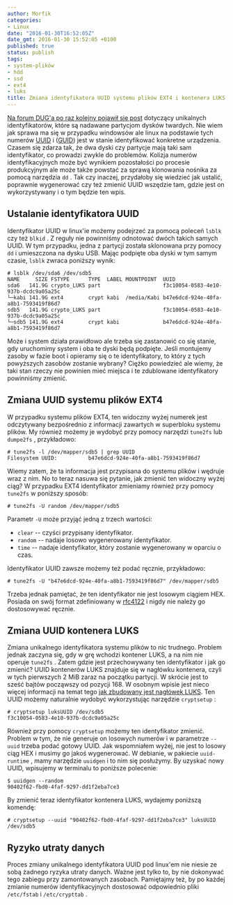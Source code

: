 ```yaml
---
author: Morfik
categories:
- Linux
date: "2016-01-30T16:52:05Z"
date_gmt: 2016-01-30 15:52:05 +0100
published: true
status: publish
tags:
- system-plików
- hdd
- ssd
- ext4
- luks
title: Zmiana identyfikatora UUID systemu plików EXT4 i kontenera LUKS
---
```


[Na forum DUG'a po raz kolejny pojawił się post][1] dotyczący unikalnych identyfikatorów, które są
nadawane partycjom dysków twardych. Nie wiem jak sprawa ma się w przypadku windowsów ale linux na
podstawie tych numerów [UUID][2] i ([GUID][3]) jest w stanie identyfikować konkretne urządzenia.
Czasem się zdarza tak, że dwa dyski czy partycje mają taki sam identyfikator, co prowadzi zwykle do
problemów. Kolizja numerów identyfikacyjnych może być wynikiem pozostałości po procesie
produkcyjnym ale może także powstać za sprawą klonowania nośnika za pomocą narzędzia `dd` . Tak czy
inaczej, przydałoby się wiedzieć jak ustalić, poprawnie wygenerować czy też zmienić UUID wszędzie
tam, gdzie jest on wykorzystywany i o tym będzie ten wpis.

<!--more-->
## Ustalanie identyfikatora UUID

Identyfikator UUID w linux'ie możemy podejrzeć za pomocą poleceń `lsblk` czy też `blkid` . Z reguły
nie powinniśmy odnotować dwóch takich samych UUID. W tym przypadku, jedna z partycji została
sklonowana przy pomocy `dd` i umieszczona na dysku USB. Mając podpięte oba dyski w tym samym czasie,
`lsblk` zwraca poniższy wynik:

    # lsblk /dev/sda6 /dev/sdb5
    NAME     SIZE FSTYPE      TYPE  LABEL MOUNTPOINT  UUID
    sda6   141.9G crypto_LUKS part                    f3c10054-0583-4e10-937b-dcdc9a05a25c
    └─kabi 141.9G ext4        crypt kabi  /media/Kabi b47e6dcd-924e-40fa-a8b1-7593419f86d7
    sdb5   141.9G crypto_LUKS part                    f3c10054-0583-4e10-937b-dcdc9a05a25c
    └─sdb5 141.9G ext4        crypt kabi              b47e6dcd-924e-40fa-a8b1-7593419f86d7

Może i system działa prawidłowo ale trzeba się zastanowić co się stanie, gdy uruchomimy system i oba
te dyski będą podpięte. Jeśli montujemy zasoby w fazie boot i opieramy się o te identyfikatory, to
który z tych powyższych zasobów zostanie wybrany? Ciężko powiedzieć ale wiemy, że taki stan rzeczy
nie powinien mieć miejsca i te zdublowane identyfikatory powinniśmy zmienić.

## Zmiana UUID systemu plików EXT4

W przypadku systemu plików EXT4, ten widoczny wyżej numerek jest odczytywany bezpośrednio z
informacji zawartych w superbloku systemu plików. My również możemy je wydobyć przy pomocy narzędzi
`tune2fs` lub `dumpe2fs` , przykładowo:

    # tune2fs -l /dev/mapper/sdb5 | grep UUID
    Filesystem UUID:          b47e6dcd-924e-40fa-a8b1-7593419f86d7

Wiemy zatem, że ta informacja jest przypisana do systemu plików i wędruje wraz z nim. No to teraz
nasuwa się pytanie, jak zmienić ten widoczny wyżej ciąg? W przypadku EXT4 identyfikator zmieniamy
również przy pomocy `tune2fs` w poniższy sposób:

    # tune2fs -U random /dev/mapper/sdb5

Parametr `-U` może przyjąć jedną z trzech wartości:

  - `clear` -- czyści przypisany identyfikator.
  - `random` -- nadaje losowo wygenerowany identyfikator.
  - `time` -- nadaje identyfikator, który zostanie wygenerowany w oparciu o czas.

Identyfikator UUID zawsze możemy też podać ręcznie, przykładowo:

    # tune2fs -U "b47e6dcd-924e-40fa-a8b1-7593419f86d7" /dev/mapper/sdb5

Trzeba jednak pamiętać, że ten identyfikator nie jest losowym ciągiem HEX. Posiada on swój format
zdefiniowany w [rfc4122][4] i nigdy nie należy go dostosowywać ręcznie.

## Zmiana UUID kontenera LUKS

Zmiana unikalnego identyfikatora systemu plików to nic trudnego. Problem jednak zaczyna się, gdy w
grę wchodzi kontener LUKS, a na nim nie operuje `tune2fs` . Zatem gdzie jest przechowywany ten
identyfikator i jak go zmienić? UUID kontenerów LUKS znajduje się w nagłówku kontenera, czyli w tych
pierwszych 2 MiB zaraz na początku partycji. W skrócie jest to sześć bajtów począwszy od pozycji
168. W osobnym wpisie jest nieco więcej informacji na temat tego [jak zbudowany jest nagłówek
LUKS][5]. Ten UUID możemy naturalnie wydobyć wykorzystując narzędzie `cryptsetup` :

    # cryptsetup luksUUID /dev/sdb5
    f3c10054-0583-4e10-937b-dcdc9a05a25c

Również przy pomocy `cryptsetup` możemy ten identyfikator zmienić. Problem w tym, że nie generuje on
losowych numerów i w parametrze `--uuid` trzeba podać gotowy UUID. Jak wspomniałem wyżej, nie jest
to losowy ciąg HEX i musimy go jakoś wygenerować. W debianie, w pakiecie `uuid-runtime` , mamy
narzędzie `uuidgen` i to nim się posłużymy. By uzyskać nowy UUID, wpisujemy w terminalu to poniższe
polecenie:

    $ uuidgen --random
    90402f62-fbd0-4faf-9297-dd1f2eba7ce3

By zmienić teraz identyfikator kontenera LUKS, wydajemy poniższą komendę:

    # cryptsetup --uuid "90402f62-fbd0-4faf-9297-dd1f2eba7ce3" luksUUID /dev/sdb5

## Ryzyko utraty danych

Proces zmiany unikalnego identyfikatora UUID pod linux'em nie niesie ze sobą żadnego ryzyka utraty
danych. Ważne jest tylko to, by nie dokonywać tego zabiegu przy zamontowanych zasobach. Pamiętajmy
też, by po każdej zmianie numerów identyfikacyjnych dostosować odpowiednio pliki `/etc/fstab` i
`/etc/crypttab` .


[1]: https://forum.dug.net.pl/viewtopic.php?id=28210
[2]: https://en.wikipedia.org/wiki/Universally_unique_identifier
[3]: https://pl.wikipedia.org/wiki/Globally_Unique_Identifier
[4]: http://www.ietf.org/rfc/rfc4122.txt
[5]: /post/naglowek-kontenera-luks-trzymany-na-pendrive/
